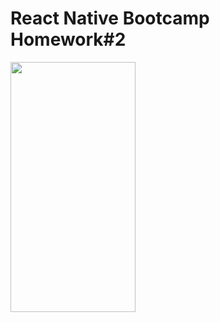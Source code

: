 # React Native Bootcamp Homework#2

<img src="https://user-images.githubusercontent.com/61309524/183012668-c3f8e404-d783-478f-8a24-21bba5e265e1.png" width="200" height="400"  />

